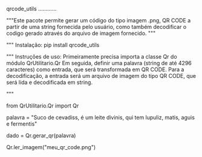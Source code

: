 qrcode_utils
............

"""Este pacote permite gerar um código do tipo imagem .png, QR CODE a partir de uma string fornecida pelo usuário, como também decodificar o codigo gerado através do arquivo de imagem fornecido.
""" 

""" Instalação:
pip install qrcode_utils

""" Instruções de uso:
Primeiramente precisa importa a classe Qr do módulo QrUtilitario.Qr
Em seguida, definir uma palavra (string de até 4296 caracteres) como entrada, que será transformada em QR CODE.
Para a decodificação, a entrada será um arquivo de imagem do tipo QR CODE, que será lida e decodificada em string.

"""

from QrUtilitario.Qr import Qr

palavra = "Suco de cevadiss, é um leite divinis, qui tem lupuliz, matis, aguis e fermentis"

dado = Qr.gerar_qr(palavra)

Qr.ler_imagem("meu_qr_code.png")